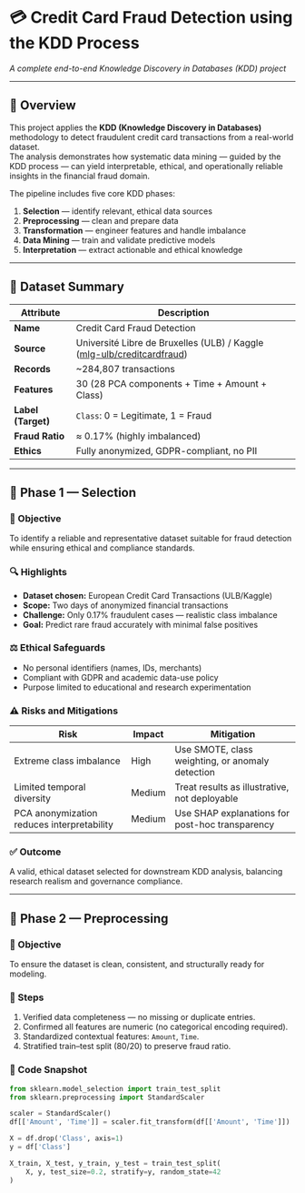# 💳 Credit Card Fraud Detection using the KDD Process  
_A complete end-to-end Knowledge Discovery in Databases (KDD) project_

---

## 🧠 Overview  

This project applies the **KDD (Knowledge Discovery in Databases)** methodology to detect fraudulent credit card transactions from a real-world dataset.  
The analysis demonstrates how systematic data mining — guided by the KDD process — can yield interpretable, ethical, and operationally reliable insights in the financial fraud domain.

The pipeline includes five core KDD phases:  
1. **Selection** — identify relevant, ethical data sources  
2. **Preprocessing** — clean and prepare data  
3. **Transformation** — engineer features and handle imbalance  
4. **Data Mining** — train and validate predictive models  
5. **Interpretation** — extract actionable and ethical knowledge  

---

## 📂 Dataset Summary  

| Attribute | Description |
|------------|-------------|
| **Name** | Credit Card Fraud Detection |
| **Source** | Université Libre de Bruxelles (ULB) / Kaggle ([mlg-ulb/creditcardfraud](https://www.kaggle.com/mlg-ulb/creditcardfraud)) |
| **Records** | ~284,807 transactions |
| **Features** | 30 (28 PCA components + Time + Amount + Class) |
| **Label (Target)** | `Class`: 0 = Legitimate, 1 = Fraud |
| **Fraud Ratio** | ≈ 0.17% (highly imbalanced) |
| **Ethics** | Fully anonymized, GDPR-compliant, no PII |

---

## 🏁 Phase 1 — Selection  

### 🎯 Objective  
To identify a reliable and representative dataset suitable for fraud detection while ensuring ethical and compliance standards.

### 🔍 Highlights  
- **Dataset chosen:** European Credit Card Transactions (ULB/Kaggle)  
- **Scope:** Two days of anonymized financial transactions  
- **Challenge:** Only 0.17% fraudulent cases — realistic class imbalance  
- **Goal:** Predict rare fraud accurately with minimal false positives  

### ⚖️ Ethical Safeguards  
- No personal identifiers (names, IDs, merchants)  
- Compliant with GDPR and academic data-use policy  
- Purpose limited to educational and research experimentation  

### ⚠️ Risks and Mitigations  

| Risk | Impact | Mitigation |
|------|---------|------------|
| Extreme class imbalance | High | Use SMOTE, class weighting, or anomaly detection |
| Limited temporal diversity | Medium | Treat results as illustrative, not deployable |
| PCA anonymization reduces interpretability | Medium | Use SHAP explanations for post-hoc transparency |

### ✅ Outcome  
A valid, ethical dataset selected for downstream KDD analysis, balancing research realism and governance compliance.

---

## 🧹 Phase 2 — Preprocessing  

### 🎯 Objective  
To ensure the dataset is clean, consistent, and structurally ready for modeling.

### 🧭 Steps  
1. Verified data completeness — no missing or duplicate entries.  
2. Confirmed all features are numeric (no categorical encoding required).  
3. Standardized contextual features: `Amount`, `Time`.  
4. Stratified train–test split (80/20) to preserve fraud ratio.  

### 🧾 Code Snapshot  
```python
from sklearn.model_selection import train_test_split
from sklearn.preprocessing import StandardScaler

scaler = StandardScaler()
df[['Amount', 'Time']] = scaler.fit_transform(df[['Amount', 'Time']])

X = df.drop('Class', axis=1)
y = df['Class']

X_train, X_test, y_train, y_test = train_test_split(
    X, y, test_size=0.2, stratify=y, random_state=42
)
